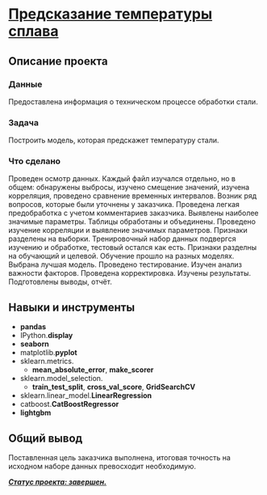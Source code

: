 # [Предсказание температуры сплава](https://github.com/observer012/yandex_practicum/blob/main/15.%20Предсказание%20температуры%20сплава%20(22)/Предсказание%20температуры%20сплава.ipynb)


## Описание проекта
### Данные

Предоставлена информация о техническом процессе обработки стали.  

### Задача

Построить модель, которая предскажет температуру стали.

### Что сделано

Проведен осмотр данных. Каждый файл изучался отдельно, но в общем: обнаружены выбросы, изучено смещение значений, изучена корреляция, проведено сравнение временных интервалов. 
Возник ряд вопросов, которые были уточнены у заказчика. 
Проведена легкая предобработка с учетом комментариев заказчика. Выявлены наиболее значимые параметры. 
Таблицы обработаны и объединены. Проведено изучение корреляции и выявление значимых параметров. 
Признаки разделены на выборки. Тренировочный набор данных подвергся изучению и обработке, тестовый остался как есть. 
Признаки разделны на обучающий и целевой. Обучение прошло на разных моделях. 
Выбрана лучшая модель. Проведено тестирование. 
Изучен анализ важности факторов. Проведена корректировка. Изучены результаты. 
Подготовлены выводы, отчёт. 

## Навыки и инструменты
- **pandas**
- IPython.**display**
- **seaborn**
- matplotlib.**pyplot**
- sklearn.metrics.
	- **mean_absolute_error**, **make_scorer**
- sklearn.model_selection.
	- **train_test_split**, **cross_val_score**, **GridSearchCV**
- sklearn.linear_model.**LinearRegression**
- catboost.**CatBoostRegressor**
- **lightgbm**

##

## Общий вывод

Поставленная цель заказчика выполнена, итоговая точность на исходном наборе данных превосходит необходимую. 

<u>***Статус проекта: завершен.***</u>  


